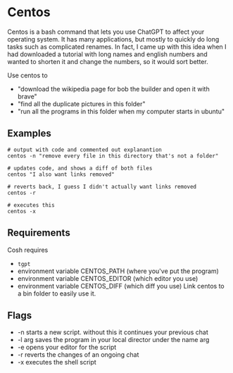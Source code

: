 # Centos
Centos is a bash command that lets you use ChatGPT to affect your operating system.
It has many applications, but mostly to quickly do long tasks such as complicated renames.
In fact, I came up with this idea when I had downloaded a tutorial with long names and english numbers and wanted to shorten it and change the numbers, so it would sort better.

Use centos to
- "download the wikipedia page for bob the builder and open it with brave"
- "find all the duplicate pictures in this folder"
- "run all the programs in this folder when my computer starts in ubuntu"

## Examples
```
# output with code and commented out explanantion
centos -n "remove every file in this directory that's not a folder"

# updates code, and shows a diff of both files
centos "I also want links removed"

# reverts back, I guess I didn't actually want links removed
centos -r

# executes this
centos -x
```

## Requirements
Cosh requires 
- `tgpt`
- environment variable CENTOS_PATH (where you've put the program)
- environment variable CENTOS_EDITOR (which editor you use)
- environment variable CENTOS_DIFF (which diff you use)
Link centos to a bin folder to easily use it.

## Flags
- -n starts a new script. without this it continues your previous chat
- -l arg saves the program in your local director under the name arg
- -e opens your editor for the script
- -r reverts the changes of an ongoing chat
- -x executes the shell script
